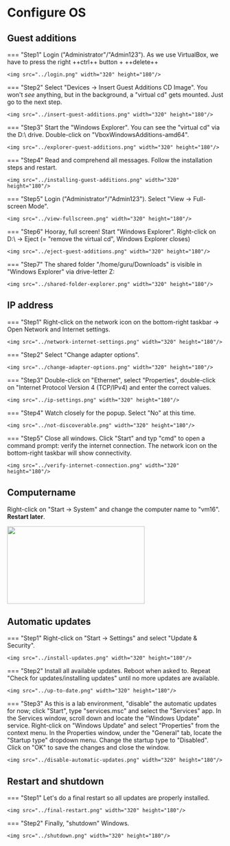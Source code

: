 # Configure OS

## Guest additions
=== "Step1"
    Login ("Administrator"/"Admin123"). As we use VirtualBox, we have to press the right ++ctrl++ button + ++delete++

    <img src="../login.png" width="320" height="180"/>

=== "Step2"
    Select "Devices -> Insert Guest Additions CD Image". You won't *see* anything, but in the background, a "virtual cd" gets mounted. Just go to the next step.
    
    <img src="../insert-guest-additions.png" width="320" height="180"/>

=== "Step3"
    Start the "Windows Explorer". You can see the "virtual cd" via the D:\ drive. Double-click on "VboxWindowsAdditions-amd64".

    <img src="../explorer-guest-additions.png" width="320" height="180"/>

=== "Step4"
    Read and comprehend all messages. Follow the installation steps and restart.

    <img src="../installing-guest-additions.png" width="320" height="180"/>

=== "Step5"
    Login ("Administrator"/"Admin123"). Select "View -> Full-screen Mode".

    <img src="../view-fullscreen.png" width="320" height="180"/>

=== "Step6"
    Hooray, full screen! Start "Windows Explorer". Right-click on D:\ -> Eject (= "remove the virtual cd", Windows Explorer closes)

    <img src="../eject-guest-additions.png" width="320" height="180"/>

=== "Step7"
    The shared folder "/home/guru/Downloads" is visible in "Windows Explorer" via drive-letter Z:

    <img src="../shared-folder-explorer.png" width="320" height="180"/>

## IP address
=== "Step1"
    Right-click on the network icon on the bottom-right taskbar -> Open Network and Internet settings.

    <img src="../network-internet-settings.png" width="320" height="180"/>

=== "Step2"
    Select "Change adapter options".

    <img src="../change-adapter-options.png" width="320" height="180"/>

=== "Step3"
    Double-click on "Ethernet", select "Properties", double-click on "Internet Protocol Version 4 (TCP/IPv4) and enter the correct values.

    <img src="../ip-settings.png" width="320" height="180"/>

=== "Step4"
    Watch closely for the popup. Select "No" at this time.

    <img src="../not-discoverable.png" width="320" height="180"/>

=== "Step5"
    Close all windows. Click "Start" and typ "cmd" to open a command prompt: verify the internet connection.  The network icon on the bottom-right taskbar will show connectivity.

    <img src="../verify-internet-connection.png" width="320" height="180"/>

## Computername
Right-click on "Start -> System" and change the computer name to "vm16". **Restart later**.

<img src="../change-computer-name.png" width="320" height="180"/>

## Automatic updates
=== "Step1"
    Right-click on "Start -> Settings" and select "Update & Security".

    <img src="../install-updates.png" width="320" height="180"/>

=== "Step2"
    Install all available updates. Reboot when asked to. Repeat "Check for updates/installing updates" until no more updates are available.

    <img src="../up-to-date.png" width="320" height="180"/>

=== "Step3"
    As this is a lab environment, "disable" the automatic updates for now; click "Start", type "services.msc" and select the "Services" app. In the Services window, scroll down and locate the "Windows Update" service. Right-click on "Windows Update" and select "Properties" from the context menu. In the Properties window, under the "General" tab, locate the "Startup type" dropdown menu. Change the startup type to "Disabled". Click on "OK" to save the changes and close the window.

    <img src="../disable-automatic-updates.png" width="320" height="180"/>

## Restart and shutdown
=== "Step1"
    Let's do a final restart so all updates are properly installed.

    <img src="../final-restart.png" width="320" height="180"/>

=== "Step2"
    Finally, "shutdown" Windows.

    <img src="../shutdown.png" width="320" height="180"/>
